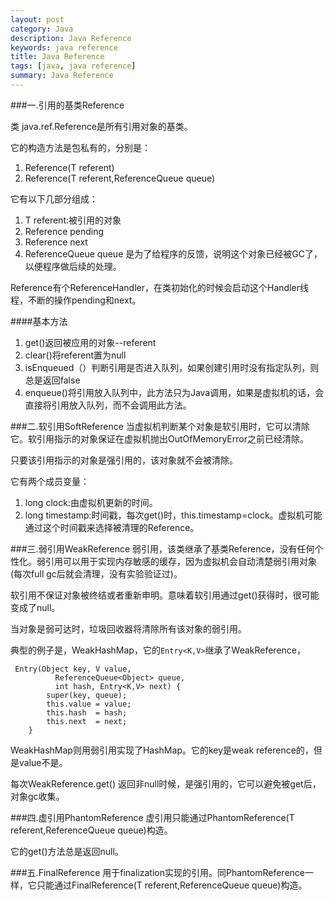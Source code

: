 ```yaml
---
layout: post
category: Java
description: Java Reference
keywords: java reference
title: Java Reference
tags: [java, java reference]
summary: Java Reference
---
```

###一.引用的基类Reference

类 java.ref.Reference是所有引用对象的基类。

它的构造方法是包私有的，分别是：

1.	Reference(T referent)
2.	Reference(T referent,ReferenceQueue queue)

它有以下几部分组成：

1.	T referent:被引用的对象
2.	Reference pending
3.	Reference next
4.	ReferenceQueue queue 是为了给程序的反馈，说明这个对象已经被GC了，以便程序做后续的处理。

Reference有个ReferenceHandler，在类初始化的时候会启动这个Handler线程，不断的操作pending和next。

####基本方法

1.	get()返回被应用的对象--referent
2.	clear()将referent置为null
3.	isEnqueued（）判断引用是否进入队列，如果创建引用时没有指定队列，则总是返回false
4.	enqueue()将引用放入队列中，此方法只为Java调用，如果是虚拟机的话，会直接将引用放入队列，而不会调用此方法。



###二.软引用SoftReference
当虚拟机判断某个对象是软引用时，它可以清除它。软引用指示的对象保证在虚拟机抛出OutOfMemoryError之前已经清除。

只要该引用指示的对象是强引用的，该对象就不会被清除。

它有两个成员变量：

1.	long clock:由虚拟机更新的时间。
2.	long timestamp:时间戳，每次get()时，this.timestamp=clock。虚拟机可能通过这个时间戳来选择被清理的Reference。


###三.弱引用WeakReference
弱引用，该类继承了基类Reference，没有任何个性化。弱引用可以用于实现内存敏感的缓存，因为虚拟机会自动清楚弱引用对象(每次full gc后就会清理，没有实验验证过)。

软引用不保证对象被终结或者重新申明。意味着软引用通过get()获得时，很可能变成了null。

当对象是弱可达时，垃圾回收器将清除所有该对象的弱引用。

典型的例子是，WeakHashMap，它的`Entry<K,V>`继承了WeakReference，

	 Entry(Object key, V value,
              ReferenceQueue<Object> queue,
              int hash, Entry<K,V> next) {
            super(key, queue);
            this.value = value;
            this.hash  = hash;
            this.next  = next;
        }
        

WeakHashMap则用弱引用实现了HashMap。它的key是weak reference的，但是value不是。

每次WeakReference.get() 返回非null时候，是强引用的，它可以避免被get后，对象gc收集。


###四.虚引用PhantomReference
虚引用只能通过PhantomReference(T referent,ReferenceQueue queue)构造。

它的get()方法总是返回null。

###五.FinalReference
用于finalization实现的引用。同PhantomReference一样，它只能通过FinalReference(T referent,ReferenceQueue queue)构造。
